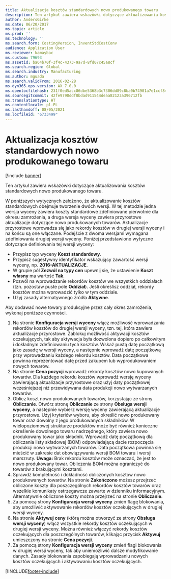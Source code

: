 ```yaml
---
title: Aktualizacja kosztów standardowych nowo produkowanego towaru
description: Ten artykuł zawiera wskazówki dotyczące aktualizowania kosztów standardowych nowo produkowanego towaru.
author: AndersGirke
ms.date: 06/20/2017
ms.topic: article
ms.prod: ''
ms.technology: ''
ms.search.form: CostingVersion, InventStdCostConv
audience: Application User
ms.reviewer: kamaybac
ms.custom: 79693
ms.assetid: ba64b70f-3f4c-4373-9a7d-8fd07c45a8cf
ms.search.region: Global
ms.search.industry: Manufacturing
ms.author: mguada
ms.search.validFrom: 2016-02-28
ms.dyn365.ops.version: AX 7.0.0
ms.openlocfilehash: 231f0ed5acc86dbe5368b3c7306dd89c8ba0b74901a7e1ccf8410c6585638efa
ms.sourcegitcommit: 42fe9790ddf0bdad911544deaa82123a396712fb
ms.translationtype: HT
ms.contentlocale: pl-PL
ms.lasthandoff: 08/05/2021
ms.locfileid: "6733499"
---
```

# <a name="update-standard-costs-for-a-new-manufactured-item"></a>Aktualizacja kosztów standardowych nowo produkowanego towaru

[!include [banner](../includes/banner.md)]

Ten artykuł zawiera wskazówki dotyczące aktualizowania kosztów standardowych nowo produkowanego towaru. 

W poniższych wytycznych założono, że aktualizowanie kosztów standardowych obejmuje tworzenie dwóch wersji. W tej metodzie jedna wersja wyceny zawiera koszty standardowe zdefiniowane pierwotnie dla okresu zamrożenia, a druga wersja wyceny zawiera przyrostowe aktualizacje dotyczące nowo produkowanych towarów. Aktualizacje przyrostowe wprowadza się jako rekordy kosztów w drugiej wersji wyceny i na końcu są one włączane. Podejście z dwoma wersjami wymagana zdefiniowania drugiej wersji wyceny. Poniżej przedstawiono wytyczne dotyczące definiowania tej wersji wyceny:

-   Przypisz typ wyceny **Koszt standardowy**.
-   Przypisz sugestywny identyfikator wskazujący zawartość wersji wyceny, np. **2016-AKTUALIZACJE**.
-   W grupie pól **Zezwól na typy cen** upewnij się, że ustawienie **Koszt własny** ma wartość **Tak**.
-   Pozwól na wprowadzanie rekordów kosztów we wszystkich oddziałach (tzn. pozostaw puste pole **Oddział**). Jeśli określisz oddział, rekordy kosztów można wprowadzić tylko w tym oddziale.
-   Użyj zasady alternatywnego źródła **Aktywne**.

Aby dodawać nowe towary produkcyjne przez cały okres zamrożenia, wykonaj poniższe czynności.

1.  Na stronie **Konfiguracja wersji wyceny** włącz możliwość wprowadzania rekordów kosztów do drugiej wersji wyceny, tzn. tej, która zawiera aktualizacje przyrostowe. Zablokuj możliwość aktywacji kosztów oczekujących, tak aby aktywacja była dozwolona dopiero po całkowitym i dokładnym zdefiniowaniu tych kosztów. Wskaż pustą datę początkową jako zasadę w wersji wyceny, a następnie wprowadź datę początkową przy wprowadzaniu każdego rekordu kosztów. Data początkowa powinna reprezentować datę przed zakupem lub wyprodukowaniem nowych towarów.
2.  Na stronie **Cena pozycji** wprowadź rekordy kosztów nowo kupowanych towarów. Dla każdego rekordu kosztów wprowadź wersję wyceny zawierającą aktualizacje przyrostowe oraz użyj daty początkowej wcześniejszej niż przewidywana data produkcji nowo wytwarzanych towarów.
3.  Oblicz koszt nowo produkowanych towarów, korzystając ze strony **Obliczanie**. Otwórz stronę **Obliczanie** ze strony **Obsługa wersji wyceny**, a następnie wybierz wersję wyceny zawierającą aktualizacje przyrostowe. Użyj kryteriów wyboru, aby określić nowo produkowany towar oraz dowolny z jego produkowanych składników. W wielopoziomowej strukturze produktów może być również konieczne określenie dowolnego towaru nadrzędnego, który zawiera nowo produkowany towar jako składnik. Wprowadź datę początkową dla obliczania listy składowej (BOM) odpowiadającą dacie rozpoczęcia produkcji nowo wytwarzanych towarów. Data początkowa powinna się mieścić w zakresie dat obowiązywania wersji BOM towaru i wersji marszruty. **Uwaga:** Brak rekordu kosztów może oznaczać, że jest to nowo produkowany towar. Obliczenia BOM można ograniczyć do towarów z brakującymi kosztami.
4.  Sprawdź kompletność i dokładność obliczonych kosztów nowo produkowanych towarów. Na stronie **Zakończono** możesz przejrzeć obliczone koszty dla poszczególnych rekordów kosztów towarów oraz wszelkie komunikaty ostrzegawcze zawarte w dzienniku informacyjnym. Alternatywnie obliczone koszty można przejrzeć na stronie **Obliczanie**.
5.  Za pomocą strony **Konfiguracja wersji wyceny** zmień flagę blokowania, aby umożliwić aktywowanie rekordów kosztów oczekujących w drugiej wersji wyceny.
6.  Na stronie **Aktywuj ceny** (którą można otworzyć ze strony **Obsługa wersji wyceny**) włącz wszystkie rekordy kosztów oczekujących w drugiej wersji wyceny. Można również włączyć rekordy kosztów oczekujących dla poszczególnych towarów, klikając przycisk **Aktywuj** umieszczony na stronie **Cena pozycji**.
7.  Za pomocą strony **Konfiguracja wersji wyceny** zmień flagi blokowania w drugiej wersji wyceny, tak aby uniemożliwić dalsze modyfikowanie danych. Zasady blokowania zapobiegają wprowadzaniu nowych kosztów oczekujących i aktywowaniu kosztów oczekujących.






[!INCLUDE[footer-include](../../includes/footer-banner.md)]